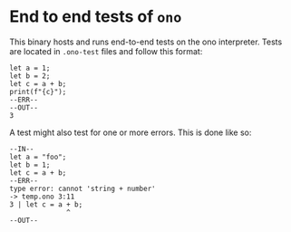 # End to end tests of `ono`
This binary hosts and runs end-to-end tests on the ono interpreter.
Tests are located in `.ono-test` files and follow this format:
```
let a = 1;
let b = 2;
let c = a + b;
print(f"{c}");
--ERR--
--OUT--
3
```
A test might also test for one or more errors. This is done like so:
```
--IN--
let a = "foo";
let b = 1;
let c = a + b;
--ERR--
type error: cannot 'string + number'
-> temp.ono 3:11
3 | let c = a + b;
              ^
--OUT--
```
